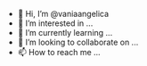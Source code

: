 - 👋 Hi, I’m @vaniaangelica
- 👀 I’m interested in ...
- 🌱 I’m currently learning ...
- 💞️ I’m looking to collaborate on ...
- 📫 How to reach me ...

<!---
vaniaangelica/vaniaangelica is a ✨ special ✨ repository because its `README.md` (this file) appears on your GitHub profile.
You can click the Preview link to take a look at your changes.
--->
